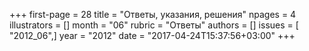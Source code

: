 +++
first-page = 28
title = "Ответы, указания, решения"
npages = 4
illustrators = []
month = "06"
rubric = "Ответы"
authors = []
issues = [ "2012_06",]
year = "2012"
date = "2017-04-24T15:37:56+03:00"
+++
